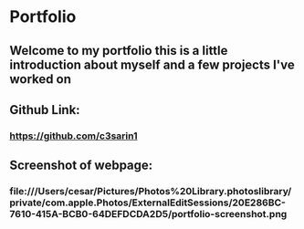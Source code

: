 # Portfolio
## Welcome to my portfolio this is a little introduction about myself and a few projects I've worked on

## Github Link: 
### https://github.com/c3sarin1
## Screenshot of webpage:
### file:///Users/cesar/Pictures/Photos%20Library.photoslibrary/private/com.apple.Photos/ExternalEditSessions/20E286BC-7610-415A-BCB0-64DEFDCDA2D5/portfolio-screenshot.png